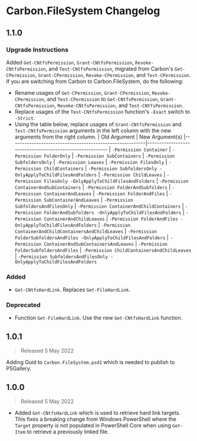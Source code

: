 <!--markdownlint-disable MD012 no-multiple-blanks-->

# Carbon.FileSystem Changelog

## 1.1.0

### Upgrade Instructions

Added `Get-CNtfsPermission`, `Grant-CNtfsPermission`, `Revoke-CNtfsPermission`, and `Test-CNtfsPermission`, migrated
from Carbon's `Get-CPermission`, `Grant-CPermission`, `Revoke-CPermission`, and `Test-CPermission`. If you are switching
from Carbon to Carbon.FileSystem, do the following:

* Rename usages of `Get-CPermission`, `Grant-CPermission`, `Revoke-CPermission`, and `Test-CPermission` to
  `Get-CNtfsPermission`, `Grant-CNtfsPermission`, `Revoke-CNtfsPermission`, and `Test-CNtfsPermission`.
* Replace usages of the `Test-CNtfsPermission` function's `-Exact` switch to `-Strict`.
* Using the table below, replace usages of `Grant-CNtfsPermission` and `Test-CNtfsPermission` arguments in the left
  column with the new arguments from the right column.
  | Old Argument                                            | New Argument(s)
  |---------------------------------------------------------|---------------------------------------------------------
  | `-Permission Container`                                 | `-Permission FolderOnly`
  | `-Permission SubContainers`                             | `-Permission SubfoldersOnly`
  | `-Permission Leaves`                                    | `-Permission FilesOnly`
  | `-Permission ChildContainers`                           | `-Permission SubfoldersOnly -OnlyApplyToChildFilesAndFolders`
  | `-Permission ChildLeaves`                               | `-Permission FilesOnly -OnlyApplyToChildFilesAndFolders`
  | `-Permission ContainerAndSubContainers`                 | `-Permission FolderAndSubfolders`
  | `-Permission ContainerAndLeaves`                        | `-Permission FolderAndFiles`
  | `-Permission SubContainerAndLeaves`                     | `-Permission SubfoldersAndFilesOnly`
  | `-Permission ContainerAndChildContainers`               | `-Permission FolderAndSubfolders -OnlyApplyToChildFilesAndFolders`
  | `-Permission ContainerAndChildLeaves`                   | `-Permission FolderAndFiles -OnlyApplyToChildFilesAndFolders`
  | `-Permission ContainerAndChildContainersAndChildLeaves` | `-Permission FolderSubfoldersAndFiles -OnlyApplyToChildFilesAndFolders`
  | `-Permission ContainerAndSubContainersAndLeaves`        | `-Permission FolderSubfoldersAndFiles`
  | `-Permission ChildContainersAndChildLeaves`             | `-Permission SubfoldersAndFilesOnly -OnlyApplyToChildFilesAndFolders`

### Added

* `Get-CNtfsHardLink`. Replaces `Get-FileHardLink`.

### Deprecated

* Function `Get-FileHardLink`. Use the new `Get-CNtfsHardLink` function.


## 1.0.1

> Released 5 May 2022

Adding Guid to `Carbon.FileSystem.psd1` which is needed to publish to PSGallery.


## 1.0.0

> Released 5 May 2022

* Added `Get-CNtfsHardLink` which is used to retrieve hard link targets.  This fixes a breaking change from Windows
  PowerShell where the `Target` property is not populated in PowerShell Core when using `Get-Item` to retrieve a
  previously linked file.
